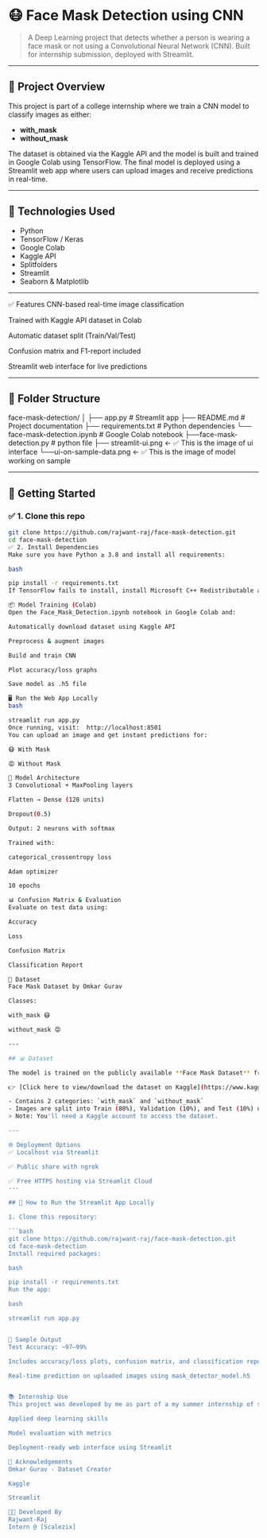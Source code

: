 # 😷 Face Mask Detection using CNN

> A Deep Learning project that detects whether a person is wearing a face mask or not using a Convolutional Neural Network (CNN). Built for internship submission, deployed with Streamlit.

---

## 📌 Project Overview

This project is part of a college internship where we train a CNN model to classify images as either:

- **with_mask**
- **without_mask**

The dataset is obtained via the Kaggle API and the model is built and trained in Google Colab using TensorFlow. The final model is deployed using a Streamlit web app where users can upload images and receive predictions in real-time.

---


## 🧠 Technologies Used

- Python
- TensorFlow / Keras
- Google Colab
- Kaggle API
- Splitfolders
- Streamlit
- Seaborn & Matplotlib

---

✅ Features
CNN-based real-time image classification

Trained with Kaggle API dataset in Colab

Automatic dataset split (Train/Val/Test)

Confusion matrix and F1-report included

Streamlit web interface for live predictions

---

## 📁 Folder Structure

face-mask-detection/
│
├── app.py # Streamlit app
├── README.md # Project documentation
├── requirements.txt # Python dependencies
└── face-mask-detection.ipynb # Google Colab notebook
├──face-mask-detection.py # python file
├── streamlit-ui.png  ← ✅ This is the image of ui interface
└──ui-on-sample-data.png  ← ✅ This is the image of model working on sample

---

## 🚀 Getting Started

### ✅ 1. Clone this repo

```bash
git clone https://github.com/rajwant-raj/face-mask-detection.git
cd face-mask-detection
✅ 2. Install Dependencies
Make sure you have Python ≥ 3.8 and install all requirements:

bash

pip install -r requirements.txt
If TensorFlow fails to install, install Microsoft C++ Redistributable and check Python version compatibility.

📦 Model Training (Colab)
Open the Face_Mask_Detection.ipynb notebook in Google Colab and:

Automatically download dataset using Kaggle API

Preprocess & augment images

Build and train CNN

Plot accuracy/loss graphs

Save model as .h5 file

🖥️ Run the Web App Locally
bash

streamlit run app.py
Once running, visit:  http://localhost:8501
You can upload an image and get instant predictions for:

😷 With Mask

😡 Without Mask

🧠 Model Architecture
3 Convolutional + MaxPooling layers

Flatten → Dense (128 units)

Dropout(0.5)

Output: 2 neurons with softmax

Trained with:

categorical_crossentropy loss

Adam optimizer

10 epochs

📊 Confusion Matrix & Evaluation
Evaluate on test data using:

Accuracy

Loss

Confusion Matrix

Classification Report

📌 Dataset
Face Mask Dataset by Omkar Gurav

Classes:

with_mask 😷

without_mask 😡

---

## 📊 Dataset

The model is trained on the publicly available **Face Mask Dataset** from Kaggle, which contains images of people **with and without face masks**.

👉 [Click here to view/download the dataset on Kaggle](https://www.kaggle.com/datasets/omkargurav/face-mask-dataset)

- Contains 2 categories: `with_mask` and `without_mask`
- Images are split into Train (80%), Validation (10%), and Test (10%) using `splitfolders`
> Note: You'll need a Kaggle account to access the dataset.

---

🌐 Deployment Options
✅ Localhost via Streamlit

✅ Public share with ngrok

✅ Free HTTPS hosting via Streamlit Cloud
---

## 🚀 How to Run the Streamlit App Locally

1. Clone this repository:

```bash
git clone https://github.com/rajwant-raj/face-mask-detection.git
cd face-mask-detection
Install required packages:

bash

pip install -r requirements.txt
Run the app:

bash

streamlit run app.py


🧪 Sample Output
Test Accuracy: ~97–99%

Includes accuracy/loss plots, confusion matrix, and classification report

Real-time prediction on uploaded images using mask_detector_model.h5


📚 Internship Use
This project was developed by me as part of a my summer internship of scalezix to demonstrate:

Applied deep learning skills 

Model evaluation with metrics

Deployment-ready web interface using Streamlit

🤝 Acknowledgements
Omkar Gurav - Dataset Creator

Kaggle

Streamlit

🧑‍💻 Developed By
Rajwant-Raj
Intern @ [Scalezix]

